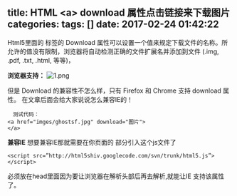 title: HTML &lt;a&gt; download 属性点击链接来下载图片
categories: 
tags: []
date: 2017-02-24 01:42:22
---
Html5里面的 标签的 Download 属性可以设置一个值来规定下载文件的名称。所允许的值没有限制，浏览器将自动检测正确的文件扩展名并添加到文件 (.img, .pdf, .txt, .html, 等等)，

**浏览器支持：**
![1.png][1]

但是 Download 的兼容性不怎么样，只有 Firefox 和 Chrome 支持 download 属性。
在文章后面会给大家说说怎么兼容IE的！

    　测试代码：
    <a href="imges/ghostsf.jpg" download="图片">
    </a>

**兼容IE**
想要兼容IE那就需要在你页面的 <head></head> 部分引入这个js文件了

    <script src=”http://html5shiv.googlecode.com/svn/trunk/html5.js”></script>

必须放在head里面因为要让浏览器在解析头部后再去解析<body>,就能让IE 支持该属性了。


  [1]: http://www.ghostsf.com/usr/uploads/2017/02/124067711.png